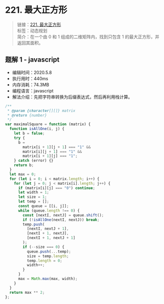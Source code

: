 # 221. 最大正方形

> 链接：[221. 最大正方形](https://leetcode-cn.com/problems/maximal-square/)  
> 标签：动态规划  
> 简介：在一个由 0 和 1 组成的二维矩阵内，找到只包含 1 的最大正方形，并返回其面积。

## 题解 1 - javascript

- 编辑时间：2020.5.8
- 执行用时：440ms
- 内存消耗：74.3MB
- 编程语言：javascript
- 解法介绍：先把字符串转换为后缀表达式，然后再利用栈计算。

```javascript
/**
 * @param {character[][]} matrix
 * @return {number}
 */
var maximalSquare = function (matrix) {
  function isAllOne(i, j) {
    let b = false;
    try {
      b =
        matrix[i + 1][j + 1] === "1" &&
        matrix[i][j + 1] === "1" &&
        matrix[i + 1][j] === "1";
    } catch (error) {}
    return b;
  }
  let max = 0;
  for (let i = 0; i < matrix.length; i++) {
    for (let j = 0; j < matrix[i].length; j++) {
      if (matrix[i][j] === "0") continue;
      let width = 1;
      let size = 1;
      let temp = [];
      const queue = [[i, j]];
      while (queue.length !== 0) {
        const [nextI, nextJ] = queue.shift();
        if (!isAllOne(nextI, nextJ)) break;
        temp.push(
          [nextI, nextJ + 1],
          [nextI + 1, nextJ],
          [nextI + 1, nextJ + 1]
        );
        if (--size === 0) {
          queue.push(...temp);
          size = temp.length;
          temp.length = 0;
          width++;
        }
      }
      max = Math.max(max, width);
    }
  }
  return max ** 2;
};
```
